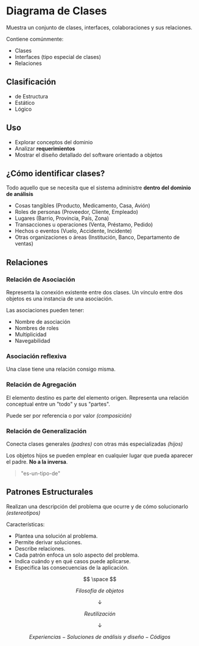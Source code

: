 # Diagrama de Clases

Muestra un conjunto de clases, interfaces, colaboraciones y sus relaciones.

Contiene comúnmente:
- Clases
- Interfaces (tipo especial de clases)
- Relaciones

## Clasificación
- de Estructura
- Estático
- Lógico

## Uso
- Explorar conceptos del dominio
- Analizar **requerimientos**
- Mostrar el diseño detallado del software orientado a objetos

## ¿Cómo identificar clases?
Todo aquello que se necesita que el sistema administre **dentro del dominio de análisis**

- Cosas tangibles (Producto, Medicamento, Casa, Avión)
- Roles de personas (Proveedor, Cliente, Empleado)
- Lugares (Barrio, Provincia, País, Zona)
- Transacciones u operaciones (Venta, Préstamo, Pedido)
- Hechos o eventos (Vuelo, Accidente, Incidente)
- Otras organizaciones o áreas (Institución, Banco, Departamento de ventas)

## Relaciones

### Relación de Asociación
Representa la conexión existente entre dos clases. Un vínculo entre dos objetos es una instancia de una asociación.

Las asociaciones pueden tener:
- Nombre de asociación
- Nombres de roles
- Multiplicidad
- Navegabilidad

### Asociación reflexiva
Una clase tiene una relación consigo misma.

### Relación de Agregación
El elemento destino es parte del elemento origen. Representa una relación conceptual entre un "todo" y sus "partes".

Puede ser por referencia o por valor *(composición)*

### Relación de Generalización

Conecta clases generales *(padres)* con otras más especializadas *(hijos)*

Los objetos hijos se pueden emplear en cualquier lugar que pueda aparecer el padre. **No a la inversa**.

> "es-un-tipo-de"

## Patrones Estructurales

Realizan una descripción del problema que ocurre y de cómo solucionarlo *(estereotipos)*

Características:
- Plantea una solución al problema.
- Permite derivar soluciones.
- Describe relaciones.
- Cada patrón enfoca un solo aspecto del problema.
- Indica cuándo y en qué casos puede aplicarse.
- Especifica las consecuencias de la aplicación.

$$
\space
$$

$$
Filosofía \ de \ objetos
$$

$$
\downarrow
$$

$$
Reutilización
$$

$$
\downarrow
$$

$$
Experiencias - Soluciones \ de \ análisis \ y \ diseño - Códigos
$$
